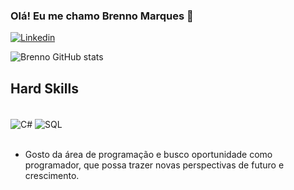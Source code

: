 ### Olá! Eu me chamo Brenno Marques 👋

[![Linkedin](https://img.shields.io/badge/LinkedIn-0077B5?style=for-the-badge&logo=linkedin&logoColor=white)](https://www.linkedin.com/in/brenno-marques-dos-santos-7a7406222/)

![Brenno GitHub stats](https://github-readme-stats.vercel.app/api?username=brenno-santos&hide=contribs&show_icons=true&theme=highcontrast)

## Hard Skills
<div style="display: inline_block"><br/>
  <img align="center" alt="C#" src="https://img.shields.io/badge/C%23-239120?style=for-the-badge&logo=c-sharp&logoColor=white" />
  <img align="center" alt="SQL" src="https://img.shields.io/badge/MySQL-00000F?style=for-the-badge&logo=mysql&logoColor=white" />
</div><br/>

- Gosto da área de programação e busco oportunidade como programador, que possa trazer novas perspectivas de futuro e crescimento. 
